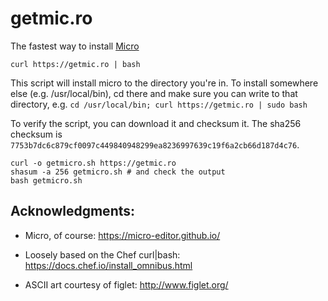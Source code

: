 # getmic.ro

The fastest way to install [Micro](https://micro-editor.github.io/)

`curl https://getmic.ro | bash`

This script will install micro to the directory you're in. To install somewhere else (e.g. /usr/local/bin), cd there and make sure you can write to that directory, e.g. `cd /usr/local/bin; curl https://getmic.ro | sudo bash`

To verify the script, you can download it and checksum it. The sha256 checksum is `7753b7dc6c879cf0097c449840948299ea8236997639c19f6a2cb66d187d4c76`.

    curl -o getmicro.sh https://getmic.ro
    shasum -a 256 getmicro.sh # and check the output
    bash getmicro.sh

## Acknowledgments:

- Micro, of course: https://micro-editor.github.io/

- Loosely based on the Chef curl|bash: https://docs.chef.io/install_omnibus.html

- ASCII art courtesy of figlet: http://www.figlet.org/
